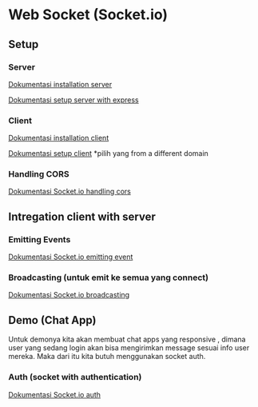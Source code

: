 # Web Socket (Socket.io)

## Setup
### Server
[Dokumentasi installation server](https://socket.io/docs/v4/server-installation/)

[Dokumentasi setup server with express](https://socket.io/docs/v4/server-initialization/#with-express)

### Client
[Dokumentasi installation client](https://socket.io/docs/v4/client-installation/)

[Dokumentasi setup client](https://socket.io/docs/v4/client-initialization/)
*pilih yang from a different domain

### Handling CORS
[Dokumentasi Socket.io handling cors](https://socket.io/docs/v4/handling-cors/)


## Intregation client with server
### Emitting Events
[Dokumentasi Socket.io emitting event](https://socket.io/docs/v4/emitting-events/)

### Broadcasting (untuk emit ke semua yang connect)
[Dokumentasi Socket.io broadcasting](https://socket.io/docs/v4/emit-cheatsheet/#broadcasting)


## Demo (Chat App)
Untuk demonya kita akan membuat chat apps yang responsive , dimana user yang sedang login akan bisa mengirimkan message sesuai info user mereka. Maka dari itu kita butuh menggunakan socket auth.


### Auth (socket with authentication)
[Dokumentasi Socket.io auth](https://socket.io/docs/v4/client-options/#auth)